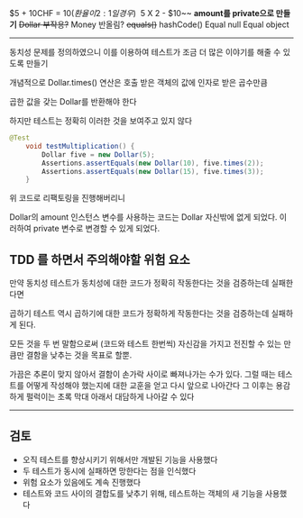 $5 + 10CHF = $10 (환율이 2:1일 경우)
~~$5 X 2 - $10~~
**amount를 private으로 만들기**
~~Dollar 부작용?~~
Money 반올림?
~~equals()~~
hashCode()
Equal null
Equal object

---

동치성 문제를 정의하였으니 이를 이용하여 테스트가 조금 더 많은 이야기를 해줄 수 있도록 만들기

개념적으로 Dollar.times() 연산은 호출 받은 객체의 값에 인자로 받은 곱수만큼

곱한 값을 갖는 Dollar를 반환해야 한다

하지만 테스트는 정확히 이러한 것을 보여주고 있지 않다

```java
@Test
    void testMultiplication() {
        Dollar five = new Dollar(5);
        Assertions.assertEquals(new Dollar(10), five.times(2));
        Assertions.assertEquals(new Dollar(15), five.times(3));
    }
```

위 코드로 리팩토링을 진행해버리니

Dollar의 amount 인스턴스 변수를 사용하는 코드는 Dollar 자신밖에 없게 되었다.
이러하여 private 변수로 변경할 수 있게 되었다.


TDD 를 하면서 주의해야할 위험 요소
---

만약 동치성 테스트가 동치성에 대한 코드가 정확히 작동한다는 것을 검증하는데 실패한다면

곱하기 테스트 역시 곱하기에 대한 코드가 정확하게 작동한다는 것을 검증하는데 실패하게 된다.


모든 것을 두 번 말함으로써 (코드와 테스트 한번씩) 자신감을 가지고 전진할 수 있는 만큼만 결함을 낮추는 것을 목표로 할뿐.

가끔은 추론이 맞지 않아서 결함이 손가락 사이로 빠져나가는 수가 있다. 그럴 때는 테스트를 어떻게 작성해야 했는지에 대한 교훈을 얻고 다시 앞으로 나아간다
그 이후는 용감하게 펄럭이는 초록 막대 아래서 대담하게 나아갈 수 있다

---

검토
---

- 오직 테스트를 향상시키기 위해서만 개발된 기능을 사용했다
- 두 테스트가 동시에 실패하면 망한다는 점을 인식했다
- 위험 요소가 있음에도 계속 진행했다
- 테스트와 코드 사이의 결합도를 낮추기 위해, 테스트하는 객체의 새 기능을 사용했다


